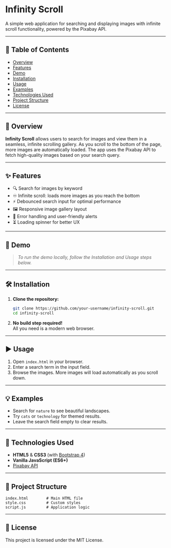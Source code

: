 # Infinity Scroll

A simple web application for searching and displaying images with infinite scroll functionality, powered by the Pixabay API.

---

## 📑 Table of Contents

- [Overview](#-overview)
- [Features](#-features)
- [Demo](#-demo)
- [Installation](#-installation)
- [Usage](#-usage)
- [Examples](#-examples)
- [Technologies Used](#-technologies-used)
- [Project Structure](#-project-structure)
- [License](#-license)

---

## 📝 Overview

**Infinity Scroll** allows users to search for images and view them in a seamless, infinite scrolling gallery. As you scroll to the bottom of the page, more images are automatically loaded. The app uses the Pixabay API to fetch high-quality images based on your search query.

---

## ✨ Features

- 🔍 Search for images by keyword
- ♾️ Infinite scroll: loads more images as you reach the bottom
- ⚡ Debounced search input for optimal performance
- 🖼️ Responsive image gallery layout
- 🚨 Error handling and user-friendly alerts
- ⏳ Loading spinner for better UX

---

## 🚀 Demo

> _To run the demo locally, follow the Installation and Usage steps below._

---

## 🛠️ Installation

1. **Clone the repository:**
   ```sh
   git clone https://github.com/your-username/infinity-scroll.git
   cd infinity-scroll
   ```

2. **No build step required!**  
   All you need is a modern web browser.

---

## ▶️ Usage

1. Open `index.html` in your browser.
2. Enter a search term in the input field.
3. Browse the images. More images will load automatically as you scroll down.

---

## 💡 Examples

- Search for `nature` to see beautiful landscapes.
- Try `cats` or `technology` for themed results.
- Leave the search field empty to clear results.

---

## 🧰 Technologies Used

- **HTML5** & **CSS3** (with [Bootstrap 4](https://getbootstrap.com/docs/4.3/getting-started/introduction/))
- **Vanilla JavaScript (ES6+)**
- [Pixabay API](https://pixabay.com/api/docs/)

---

## 📁 Project Structure

```
index.html        # Main HTML file
style.css         # Custom styles
script.js         # Application logic
```

---

## 📜 License

This project is licensed under the MIT License.
